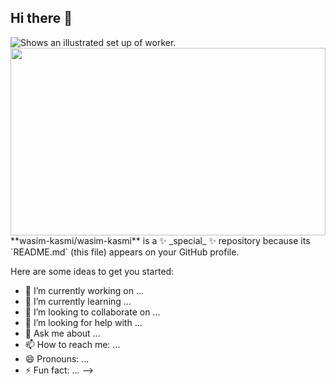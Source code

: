 ## Hi there 👋
<picture>
  <source media="(prefers-color-scheme: dark)" src="https://imgcdn.stablediffusionweb.com/2024/10/11/add7002d-ccb3-4fe7-a6bc-6cc4fbe736f8.jpg" >
  <source media="(prefers-color-scheme: light)" src=https://imgcdn.stablediffusionweb.com/2024/10/11/add7002d-ccb3-4fe7-a6bc-6cc4fbe736f8.jpg">
  <img alt="Shows an illustrated set up of worker." src="https://imgcdn.stablediffusionweb.com/2024/10/11/add7002d-ccb3-4fe7-a6bc-6cc4fbe736f8.jpg">
</picture>
<img src="https://imgcdn.stablediffusionweb.com/2024/10/11/add7002d-ccb3-4fe7-a6bc-6cc4fbe736f8.jpg" style="width:100%; height:300px;">
**wasim-kasmi/wasim-kasmi** is a ✨ _special_ ✨ repository because its `README.md` (this file) appears on your GitHub profile.

Here are some ideas to get you started:

- 🔭 I’m currently working on ...
- 🌱 I’m currently learning ...
- 👯 I’m looking to collaborate on ...
- 🤔 I’m looking for help with ...
- 💬 Ask me about ...
- 📫 How to reach me: ...
- 😄 Pronouns: ...
- ⚡ Fun fact: ...
-->

